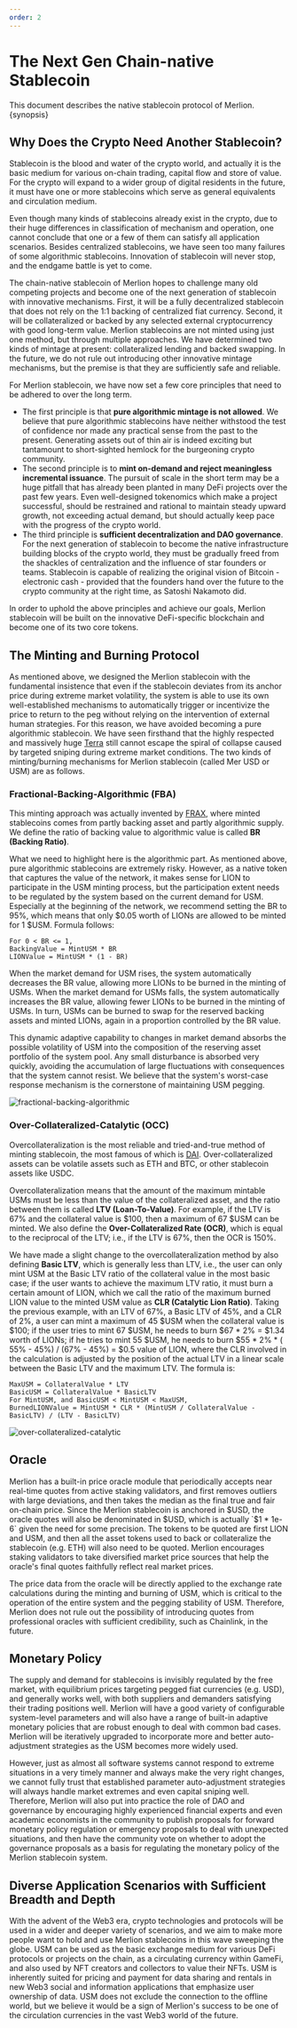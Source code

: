 ```yaml
---
order: 2
---
```


# The Next Gen Chain-native Stablecoin

This document describes the native stablecoin protocol of Merlion. {synopsis}

## Why Does the Crypto Need Another Stablecoin?

Stablecoin is the blood and water of the crypto world, and actually it is the basic medium for various on-chain trading,
capital flow and store of value. For the crypto will expand to a wider group of digital residents in the future, it must
have one or more stablecoins which serve as general equivalents and circulation medium.

Even though many kinds of stablecoins already exist in the crypto, due to their huge differences in classification of
mechanism and operation, one cannot conclude that one or a few of them can satisfy all application scenarios. Besides
centralized stablecoins, we have seen too many failures of some algorithmic stablecoins. Innovation of stablecoin will
never stop, and the endgame battle is yet to come.

The chain-native stablecoin of Merlion hopes to challenge many old competing projects and become one of the next
generation of stablecoin with innovative mechanisms. First, it will be a fully decentralized stablecoin that does not
rely on the 1:1 backing of centralized fiat currency. Second, it will be collateralized or backed by any selected
external cryptocurrency with good long-term value. Merlion stablecoins are not minted using just one method, but through
multiple approaches. We have determined two kinds of mintage at present: collateralized lending and backed swapping. In
the future, we do not rule out introducing other innovative mintage mechanisms, but the premise is that they are
sufficiently safe and reliable.

For Merlion stablecoin, we have now set a few core principles that need to be adhered to over the long term.

- The first principle is that **pure algorithmic mintage is not allowed**. We believe that pure algorithmic stablecoins
  have neither withstood the test of confidence nor made any practical sense from the past to the present. Generating
  assets out of thin air is indeed exciting but tantamount to short-sighted hemlock for the burgeoning crypto community.
- The second principle is to **mint on-demand and reject meaningless incremental issuance**. The pursuit of scale in the
  short term may be a huge pitfall that has already been planted in many DeFi projects over the past few years. Even
  well-designed tokenomics which make a project successful, should be restrained and rational to maintain steady upward
  growth, not exceeding actual demand, but should actually keep pace with the progress of the crypto world.
- The third principle is **sufficient decentralization and DAO governance**. For the next generation of stablecoin to
  become the native infrastructure building blocks of the crypto world, they must be gradually freed from the shackles
  of centralization and the influence of star founders or teams. Stablecoin is capable of realizing the original vision
  of Bitcoin - electronic cash - provided that the founders hand over the future to the crypto community at the right
  time, as Satoshi Nakamoto did.

In order to uphold the above principles and achieve our goals, Merlion stablecoin will be built on the innovative
DeFi-specific blockchain and become one of its two core tokens.

## The Minting and Burning Protocol

As mentioned above, we designed the Merlion stablecoin with the fundamental insistence that even if the stablecoin
deviates from its anchor price during extreme market volatility, the system is able to use its own well-established
mechanisms to automatically trigger or incentivize the price to return to the peg without relying on the intervention of
external human strategies.
For this reason, we have avoided becoming a pure algorithmic stablecoin. We have seen firsthand that the highly
respected and massively huge [Terra](https://terra.money) still cannot escape the spiral of collapse caused by targeted
sniping during extreme market conditions. The two kinds of minting/burning mechanisms for Merlion stablecoin (called Mer
USD or USM) are as follows.

### Fractional-Backing-Algorithmic (FBA)

This minting approach was actually invented by [FRAX](https://frax.finance), where minted stablecoins comes from partly backing asset and partly
algorithmic supply. We define the ratio of backing value to algorithmic value is called **BR (Backing Ratio)**.

What we need to highlight here is the algorithmic part. As mentioned above, pure algorithmic stablecoins are extremely
risky. However, as a native token that captures the value of the network, it makes sense for LION to participate in the
USM minting process, but the participation extent needs to be regulated by the system based on the current demand for
USM. Especially at the beginning of the network, we recommend setting the BR to 95%, which means that only $0.05 worth
of LIONs are allowed to be minted for 1 $USM. Formula follows:

```
For 0 < BR <= 1,
BackingValue = MintUSM * BR
LIONValue = MintUSM * (1 - BR)
```

When the market demand for USM rises, the system automatically decreases the BR value, allowing more LIONs to be burned
in the minting of USMs. When the market demand for USMs falls, the system automatically increases the BR value, allowing
fewer LIONs to be burned in the minting of USMs. In turn, USMs can be burned to swap for the reserved backing assets and
minted LIONs, again in a proportion controlled by the BR value.

This dynamic adaptive capability to changes in market demand absorbs the possible volatility of USM into the composition
of the reserving asset portfolio of the system pool. Any small disturbance is absorbed very quickly, avoiding the
accumulation of large fluctuations with consequences that the system cannot resist. We believe that the system's
worst-case response mechanism is the cornerstone of maintaining USM pegging.

![fractional-backing-algorithmic](../images/fba.png)

### Over-Collateralized-Catalytic (OCC)

Overcollateralization is the most reliable and tried-and-true method of minting stablecoin, the most famous of which
is [DAI](https://makerdao.com). Over-collateralized assets can be volatile assets such as ETH and BTC, or other
stablecoin assets like USDC.

Overcollateralization means that the amount of the maximum mintable USMs must be less than the value of the
collateralized asset, and the ratio between them is called **LTV (Loan-To-Value)**. For example, if the LTV is 67% and
the collateral value is $100, then a maximum of 67 $USM can be minted. We also define the **Over-Collateralized Rate (OCR)**, which is equal to the reciprocal of the LTV; i.e., if the LTV is 67%, then the OCR is 150%.

We have made a slight change to the overcollateralization method by also defining **Basic LTV**, which is generally less
than LTV, i.e., the user can only mint USM at the Basic LTV ratio of the collateral value in the most basic case; if the
user wants to achieve the maximum LTV ratio, it must burn a certain amount of LION, which we call the ratio of the
maximum burned LION value to the minted USM value as **CLR (Catalytic Lion Ratio)**. Taking the previous example, with
an LTV of 67%, a Basic LTV of 45%, and a CLR of 2%, a user can mint a maximum of 45 $USM when the collateral value is
$100; if the user tries to mint 67 $USM, he needs to burn $67 * 2% = $1.34 worth of LIONs; if he tries to mint 55 $USM,
he needs to burn $55 * 2% * ( 55% - 45%) / (67% - 45%) = $0.5 value of LION, where the CLR involved in the calculation
is adjusted by the position of the actual LTV in a linear scale between the Basic LTV and the maximum LTV. The formula
is:

```
MaxUSM = CollateralValue * LTV
BasicUSM = CollateralValue * BasicLTV
For MintUSM, and BasicUSM < MintUSM < MaxUSM,
BurnedLIONValue = MintUSM * CLR * (MintUSM / CollateralValue - BasicLTV) / (LTV - BasicLTV)
```

![over-collateralized-catalytic](../images/occ.png)

## Oracle

Merlion has a built-in price oracle module that periodically accepts near real-time quotes from active staking
validators, and first removes outliers with large deviations, and then takes the median as the final true and fair
on-chain price. Since the Merlion stablecoin is anchored in $USD, the oracle quotes will also be denominated in $USD,
which is actually `$1 * 1e-6` given the need for some precision. The tokens to be quoted are first LION and USM, and
then all the asset tokens used to back or collateralize the stablecoin (e.g. ETH) will also need to be quoted. Merlion
encourages staking validators to take diversified market price sources that help the oracle's final quotes faithfully
reflect real market prices.

The price data from the oracle will be directly applied to the exchange rate calculations during the minting and burning
of USM, which is critical to the operation of the entire system and the pegging stability of USM. Therefore, Merlion
does not rule out the possibility of introducing quotes from professional oracles with sufficient credibility, such as
Chainlink, in the future.

## Monetary Policy

The supply and demand for stablecoins is invisibly regulated by the free market, with equilibrium prices targeting
pegged fiat currencies (e.g. USD), and generally works well, with both suppliers and demanders satisfying their trading
positions well. Merlion will have a good variety of configurable system-level parameters and will also have a range of
built-in adaptive monetary policies that are robust enough to deal with common bad cases. Merlion will be iteratively
upgraded to incorporate more and better auto-adjustment strategies as the USM becomes more widely used.

However, just as almost all software systems cannot respond to extreme situations in a very timely manner and always
make the very right changes, we cannot fully trust that established parameter auto-adjustment strategies will always
handle market extremes and even capital sniping well. Therefore, Merlion will also put into practice the role of DAO and
governance by encouraging highly experienced financial experts and even academic economists in the community to publish
proposals for forward monetary policy regulation or emergency proposals to deal with unexpected situations, and then
have the community vote on whether to adopt the governance proposals as a basis for regulating the monetary policy of
the Merlion stablecoin system.

## Diverse Application Scenarios with Sufficient Breadth and Depth

With the advent of the Web3 era, crypto technologies and protocols will be used in a wider and deeper variety of
scenarios, and we aim to make more people want to hold and use Merlion stablecoins in this wave sweeping the globe. USM
can be used as the basic exchange medium for various DeFi protocols or projects on the chain, as a circulating currency
within GameFi, and also used by NFT creators and collectors to value their NFTs. USM is inherently suited for pricing
and payment for data sharing and rentals in new Web3 social and information applications that emphasize user ownership
of data. USM does not exclude the connection to the offline world, but we believe it would be a sign of Merlion's
success to be one of the circulation currencies in the vast Web3 world of the future.
